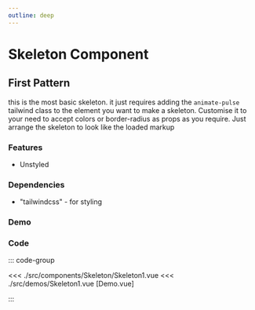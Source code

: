 ```yaml
---
outline: deep
---
```


<script setup>
import Skeleton1 from '../../src/demos/Skeleton1.vue'

</script>

# Skeleton Component

## First Pattern

this is the most basic skeleton. it just requires adding the `animate-pulse` tailwind class to the element you want to make a skeleton.
Customise it to your need to accept colors or border-radius as props as you require. Just arrange the skeleton to look like the loaded markup

### Features

- Unstyled

### Dependencies

- "tailwindcss" - for styling

### Demo

<Skeleton1 />

### Code

::: code-group

<<< ./src/components/Skeleton/Skeleton1.vue
<<< ./src/demos/Skeleton1.vue [Demo.vue]

:::
